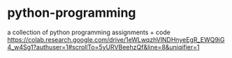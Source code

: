 # python-programming
a collection of python programming assignments + code
https://colab.research.google.com/drive/1eWLwqzhVlNDHnyeEgR_EWQ9iG4_w4Sg1?authuser=1#scrollTo=5yURVBeehzQf&line=8&uniqifier=1

